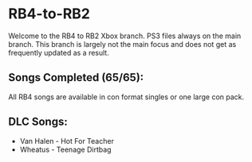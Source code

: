 # RB4-to-RB2

Welcome to the RB4 to RB2 Xbox branch. PS3 files always on the main branch.
This branch is largely not the main focus and does not get as frequently updated as a result.

## Songs Completed (65/65):

All RB4 songs are available in con format singles or one large con pack.


## DLC Songs:

*  Van Halen - Hot For Teacher
*  Wheatus - Teenage Dirtbag